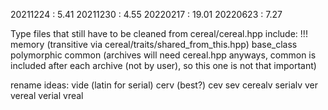 20211224 :  5.41
20211230 :  4.55
20220217 : 19.01
20220623 :  7.27


Type files that still have to be cleaned from cereal/cereal.hpp include:
    !!! memory (transitive via cereal/traits/shared_from_this.hpp)
    base_class
    polymorphic
    common (archives will need cereal.hpp anyways, common is included after each archive (not by user), so this one is not that important)


rename ideas:
    vide      (latin for serial)
    cerv      (best?)
    cev
    sev
    cerealv
    serialv
    ver
    vereal
    verial
    vreal

